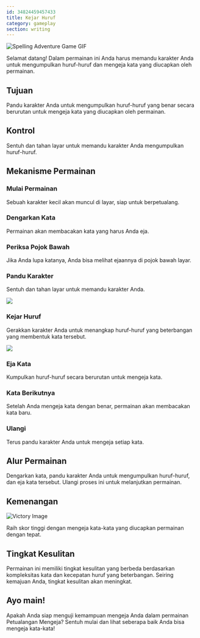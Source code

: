 ```yaml
---
id: 34824459457433
title: Kejar Huruf
category: gameplay
section: writing
---
```

![Spelling Adventure Game GIF](https://help.studycat.com/hc/article_attachments/34964422592281)

Selamat datang! Dalam permainan ini Anda harus memandu karakter Anda untuk mengumpulkan huruf-huruf dan mengeja kata yang diucapkan oleh permainan.

## Tujuan

Pandu karakter Anda untuk mengumpulkan huruf-huruf yang benar secara berurutan untuk mengeja kata yang diucapkan oleh permainan.

## Kontrol

Sentuh dan tahan layar untuk memandu karakter Anda mengumpulkan huruf-huruf.

## Mekanisme Permainan

### Mulai Permainan

Sebuah karakter kecil akan muncul di layar, siap untuk berpetualang.

### Dengarkan Kata

Permainan akan membacakan kata yang harus Anda eja.

### Periksa Pojok Bawah

Jika Anda lupa katanya, Anda bisa melihat ejaannya di pojok bawah layar.

### Pandu Karakter

Sentuh dan tahan layar untuk memandu karakter Anda.

![](https://help.studycat.com/hc/article_attachments/34964428229401)

### Kejar Huruf

Gerakkan karakter Anda untuk menangkap huruf-huruf yang beterbangan yang membentuk kata tersebut.

![](https://help.studycat.com/hc/article_attachments/34824459449625)

### Eja Kata

Kumpulkan huruf-huruf secara berurutan untuk mengeja kata.

### Kata Berikutnya

Setelah Anda mengeja kata dengan benar, permainan akan membacakan kata baru.

### Ulangi

Terus pandu karakter Anda untuk mengeja setiap kata.

## Alur Permainan

Dengarkan kata, pandu karakter Anda untuk mengumpulkan huruf-huruf, dan eja kata tersebut. Ulangi proses ini untuk melanjutkan permainan.

## Kemenangan

![Victory Image](https://help.studycat.com/hc/article_attachments/34964428232601)

Raih skor tinggi dengan mengeja kata-kata yang diucapkan permainan dengan tepat.

## Tingkat Kesulitan

Permainan ini memiliki tingkat kesulitan yang berbeda berdasarkan kompleksitas kata dan kecepatan huruf yang beterbangan. Seiring kemajuan Anda, tingkat kesulitan akan meningkat.

## Ayo main!

Apakah Anda siap menguji kemampuan mengeja Anda dalam permainan Petualangan Mengeja? Sentuh mulai dan lihat seberapa baik Anda bisa mengeja kata-kata!

